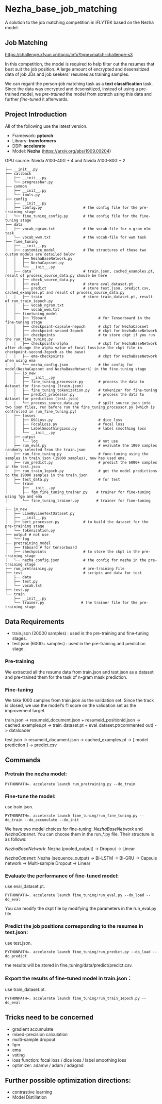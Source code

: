 # Nezha_base_job_matching
A solution to the job matching competition in iFLYTEK based on the Nezha model.

## Job Matching
https://challenge.xfyun.cn/topic/info?type=match-challenge-s3

In this competition, the model is required to help filter out the resumes that best suit the job position. A large amount of encrypted and desensitized data of job JDs and job seekers' resumes as training samples. 

We can regard the person-job matching task as a **text classification** task. Since the data was encrypted and desensitized, instead of using a pre-trained model, we *pre-trained* the model from scratch using this data and further *fine-tuned* it afterwards.


## Project Introduction
All of the following use the latest version.
* Framework: **pytorch**
* Library: **transformers**
* DDP: **accelerate**
* Model: **Nezha** (https://arxiv.org/abs/1909.00204)

GPU source: Nivida A100-40G * 4 and Nivida A100-80G * 2

```
├── __init__.py
├── callback
│   ├── __init__.py
│   └── progressbar.py
├── common
│   ├── __init__.py
│   └── tools.py
├── config
│   ├── __init__.py
│   ├── config.py                   # the config file for the pre-training stage
│   └── fine_tuning_config.py       # the config file for the fine-tuning stage
├── data
│   ├── vocab_ngram.txt             # the vocab-file for n-gram mlm task
│   └── vocab_wwm.txt               # the vocab-file for wwm task
├── fine_tuning
│   ├── __init__.py
│   ├── customize_model             # The structures of these two custom models are detailed below            
│   │   ├── NezhaBaseNetwork.py    
│   │   ├── NezhaCapsnet.py
│   │   └── __init__.py
│   ├── data                        # train.json, cached_examples.pt, result of process_source_data.py shoule be here
│   │   ├── check_source_data.py 
│   │   ├── eval                    # store eval_dataset.pt
│   │   ├── predict                 # store test.json, predict.csv, cached_examples.pt and result of process_source_data.py
│   │   ├── train                   # store train_dataset.pt, result of run_train_1epoch.py
│   │   ├── vocab_ngram.txt
│   │   └── vocab_wwm.txt
│   ├── finetuning_model
│   │   ├── TSboard                        # for Tensorboard in the fine-tuning stage
│   │   ├── checkpoint-capsule-nepoch      # ckpt for NezhaCapsnet
│   │   ├── checkpoint-second-3epoch       # ckpt for NezhaBaseNetwork
│   │   ├── checkpoints                    # to store ckpt if you run the run_fine_tuning.py
│   │   ├── checkpoints-alpha              # ckpt for NezhaBaseNetwork after change the alpha value of focal loss(use the ckpt file in checkpoint-second-3epoch as the base)
│   │   ├── ema-checkpoints                # ckpt for NezhaBaseNetwork when using ema
│   │   └── nezha_config.json              # the config for model(NezhaCapsnet and NezhaBaseNetwork) in the fine-tuning stage
│   ├── io_new
│   │   ├── __init__.py            
│   │   ├── fine_tuning_processor.py       # process the data to dataset for fine-tuning (train.json)
│   │   ├── fine_tuning_tokenization.py    # tokenizer for fine-tuning
│   │   ├── predict_processor.py           # process the data to dataset for prediction (test.json)
│   │   └── process_source_data.py         # spilt source json into two json files, run before run the fine_tuning_processor.py (which is controlled in run_fine_tuning.py)
│   ├── losses
│   │   ├── DSCLoss.py                     # dice loss
│   │   ├── FocalLoss.py                   # focal loss
│   │   ├── LabelSmoothingLoss.py          # label smoothing loss
│   │   └── __init__.py
│   ├── output
│   │   └── log                            # not use
│   ├── run_eval.py                        # evaluate the 1000 samples randomly selected from the train.json
│   ├── run_fine_tuning.py                 # fune-tuning using the samples in train.json (19000 samples), now has used ema.
│   ├── run_predict.py                     # predict the 6000+ samples in the test.json
│   ├── run_train_1epoch.py                # get the model predictions to the 19000 samples in the train.json
│   ├── test_data.py                       # for test
│   └── train    
│       ├── __init__.py                    
│       ├── fgm_fine_tuning_trainer.py    # trainer for fine-tuning using fgm and ema
│       └── fine_tuning_trainer.py        # trainer for fine-tuning

├── io_new
│   ├── LineByLineTextDataset.py
│   ├── __init__.py
│   ├── bert_processor.py           # to build the dataset for the pre-training stage
│   └── tokenization.py
├── output # not use
│   └── log
├── pretraining_model
│   ├── TSboard # for tensorboard
│   ├── checkpoints                 # to store the ckpt in the pre-training stage
│   └── nezha_config.json           # the config for nezha in the pre-training stage
├── run_pretraining.py              # pre-training file
├── test                            # scripts and data for test
│   ├── data
│   ├── test.py
│   └── vocab.txt
├── test.py
└── train
    ├── __init__.py
    └── trainer.py                 # the trainer file for the pre-training stage

``````

## Data Requirements
* train.json (20000 samples) : used in the pre-training and fine-tuning stages.
* test.json (6000+ samples) : used in the pre-training and prediction stage.

### Pre-training
We extracted all the resume data from train.json and test.json as a dataset and pre-trained them for the task of n-gram mask prediction. 


### Fine-tuning
We take 1000 samples from train.json as the validation set. Since the track is closed, we use the model's f1 score on the validation set as the improvement target.

train.json -> resumeid_document.json + resumeid_positionid.json -> cached_examples.pt -> train_dataset.pt + eval_dataset.pt(commented out) -> dataloader

test.json -> resumeid_document.json -> cached_examples.pt -> [ model prediction ] -> predict.csv


## Commands

### Pretrain the nezha model:

```PYTHONPATH=. accelerate launch run_pretraining.py --do_train```


### Fine-tune the model:

use train.json.

```PYTHONPATH=. accelerate launch fine_tuning/run_fine_tuning.py --do_train --do_accumulate --do_init```

We have two model choices for fine-tuning: *NezhaBaseNetwork* and *NezhaCapsnet*. You can choose them in the run_*.py file. Their structure is as follows:

*NezhaBaseNetwork*: Nezha (pooled_output) -> Dropout -> Linear

*NezhaCapsnet*: Nezha (sequence_output) -> Bi-LSTM -> Bi-GRU -> Capsule network -> Multi-sample Dropout -> Linear

### Evaluate the performance of fine-tuned model:

use eval_dataset.pt.

```PYTHONPATH=. accelerate launch fine_tuning/run_eval.py --do_load --do_eval```

You can modify the ckpt file by modifying the parameters in the run_eval.py file.

### Predict the job positions corresponding to the resumes in test.json:

use test.json.

```PYTHONPATH=. accelerate launch fine_tuning/run_predict.py --do_load --do_predict```

the results will be stored in fine_tuning/data/predict/predict.csv.

### Export the results of fine-tuned model in train.json：

use train_dataset.pt.

```PYTHONPATH=. accelerate launch fine_tuning/run_train_1epoch.py --do_eval```


## Tricks need to be concerned

* gradient accumulate
* mixed-precision calculation
* multi-sample dropout
* fgm
* ema
* voting
* loss function: focal loss / dice loss / label smoothing loss
* optimizer: adamw / adam / adagrad

## Further possible optimization directions:

* contrastive learning 
* Model Distillation
